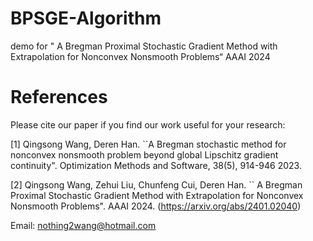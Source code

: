 # BPSGE-Algorithm
demo for " A Bregman Proximal Stochastic Gradient Method with Extrapolation for Nonconvex Nonsmooth Problems“ AAAI 2024


# References
Please cite our paper if you find our work useful for your research:

[1] Qingsong Wang, Deren Han. ``A Bregman stochastic method for nonconvex nonsmooth problem beyond global Lipschitz gradient continuity". Optimization Methods and Software, 38(5), 914-946 2023.

[2] Qingsong Wang, Zehui Liu, Chunfeng Cui, Deren Han. `` A Bregman Proximal Stochastic Gradient Method with Extrapolation for Nonconvex Nonsmooth Problems".  AAAI 2024. (https://arxiv.org/abs/2401.02040)


Email: nothing2wang@hotmail.com
